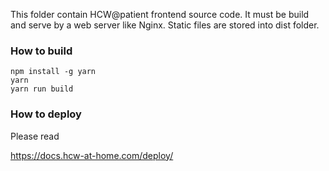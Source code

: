 This folder contain HCW@patient frontend source code. It must be build and serve by a web server like Nginx.
Static files are stored into dist folder.

### How to build

```
npm install -g yarn
yarn
yarn run build
```

### How to deploy

Please read

https://docs.hcw-at-home.com/deploy/
